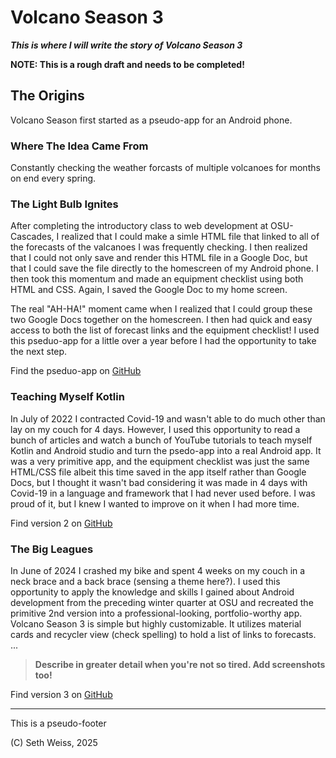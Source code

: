 # Volcano Season 3
***This is where I will write the story of Volcano Season 3***

**NOTE: This is a rough draft and needs to be completed!**

## The Origins
Volcano Season first started as a pseudo-app for an Android phone. 

### Where The Idea Came From
Constantly checking the weather forcasts of multiple volcanoes for months on end every spring.

### The Light Bulb Ignites
After completing the introductory class to web development at OSU-Cascades,
I realized that I could make a simle HTML file that linked to all of the forecasts of the
valcanoes I was frequently checking. I then realized that I could not only save and render 
this HTML file in a Google Doc, but that I could save the file directly to the homescreen
of my Android phone. I then took this momentum and made an equipment checklist using both 
HTML and CSS. Again, I saved the Google Doc to my home screen.

The real "AH-HA!" moment came when I realized that I could group these two Google Docs
together on the homescreen. I then had quick and easy access to both the list of
forecast links and the equipment checklist! I used this pseduo-app for a little over
a year before I had the opportunity to take the next step. 

Find the pseduo-app on [GitHub](https://github.com/sweisss/VolcanoSeason)

### Teaching Myself Kotlin
In July of 2022 I contracted Covid-19 and wasn't able to do much other than lay on my couch for 4 days.
However, I used this opportunity to read a bunch of articles and watch a bunch of YouTube tutorials
to teach myself Kotlin and Android studio and turn the psedo-app into a real Android app. 
It was a very primitive app, and the equipment checklist was just the same HTML/CSS file albeit this time
saved in the app itself rather than Google Docs, but I thought it wasn't bad considering it was made in 4 days
with Covid-19 in a language and framework that I had never used before. I was proud of it,
but I knew I wanted to improve on it when I had more time. 

Find version 2 on [GitHub](https://github.com/sweisss/VolcanoSeason2)

### The Big Leagues
In June of 2024 I crashed my bike and spent 4 weeks on my couch in a neck brace and a
back brace (sensing a theme here?). I used this opportunity to apply the knowledge and skills
I gained about Android development from the preceding winter quarter at OSU and recreated the
primitive 2nd version into a professional-looking, portfolio-worthy app.
Volcano Season 3 is simple but highly customizable. It utilizes material cards and recycler view (check spelling)
to hold a list of links to forecasts. ...
> **Describe in greater detail when you're not so tired. Add screenshots too!**

Find version 3 on [GitHub](https://github.com/sweisss/VolcanoSeason3)

-----

This is a pseudo-footer

(C) Seth Weiss, 2025
